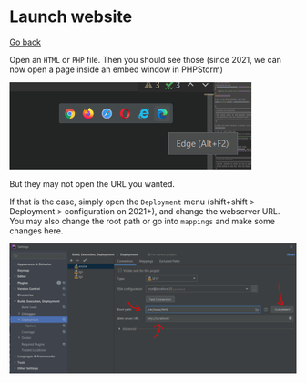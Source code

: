 # Launch website

[Go back](../../../../_kmp/_archives/tools/jetbrains/index.md#phpstorm)

Open an `HTML` or `PHP` file. Then you should see those (since 2021, we can now open a page inside an embed window in PHPStorm)

![start](open1.png)

But they may not open the URL you wanted.

If that is the case, simply open the `Deployment` menu (shift+shift > Deployment > configuration on 2021+), and change the webserver URL. You may also change the root path or go into `mappings` and make some changes here.

![start](open2.png)